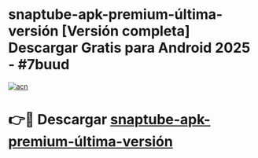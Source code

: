 # snaptube-apk-premium-última-versión  [Versión completa] Descargar Gratis para Android 2025 - #7buud

[![acn](https://github.com/user-attachments/assets/0f9c940e-d8b0-45ae-aac7-cd30a18b3e1c)](https://apps.freeplayer.one?title=snaptube-apk-premium-última-versión&ref=9F)

# 👉🔴 Descargar [snaptube-apk-premium-última-versión](https://apps.freeplayer.one?title=snaptube-apk-premium-última-versión&ref=9F)